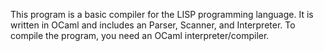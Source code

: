This program is a basic compiler for the LISP programming language. It is written in OCaml and includes an Parser, Scanner, and Interpreter. To compile the program, you need an OCaml interpreter/compiler.
